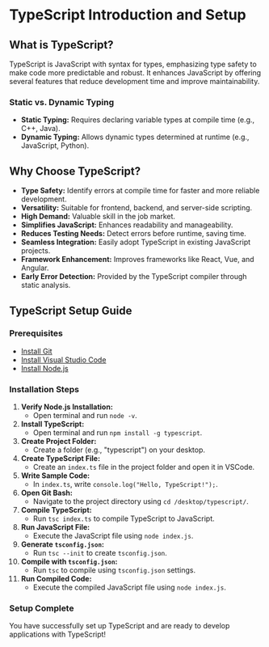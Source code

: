 # TypeScript Introduction and Setup

## What is TypeScript?
TypeScript is JavaScript with syntax for types, emphasizing type safety to make code more predictable and robust. It enhances JavaScript by offering several features that reduce development time and improve maintainability.

### Static vs. Dynamic Typing
- **Static Typing:** Requires declaring variable types at compile time (e.g., C++, Java).
- **Dynamic Typing:** Allows dynamic types determined at runtime (e.g., JavaScript, Python).

## Why Choose TypeScript?
- **Type Safety:** Identify errors at compile time for faster and more reliable development.
- **Versatility:** Suitable for frontend, backend, and server-side scripting.
- **High Demand:** Valuable skill in the job market.
- **Simplifies JavaScript:** Enhances readability and manageability.
- **Reduces Testing Needs:** Detect errors before runtime, saving time.
- **Seamless Integration:** Easily adopt TypeScript in existing JavaScript projects.
- **Framework Enhancement:** Improves frameworks like React, Vue, and Angular.
- **Early Error Detection:** Provided by the TypeScript compiler through static analysis.

## TypeScript Setup Guide

### Prerequisites
- [Install Git](https://gitscm.com/downloads)
- [Install Visual Studio Code](https://code.visualstudio.com/download)
- [Install Node.js](https://nodejs.org)

### Installation Steps
1. **Verify Node.js Installation:**
   - Open terminal and run `node -v`.
2. **Install TypeScript:**
   - Open terminal and run `npm install -g typescript`.
3. **Create Project Folder:**
   - Create a folder (e.g., "typescript") on your desktop.
4. **Create TypeScript File:**
   - Create an `index.ts` file in the project folder and open it in VSCode.
5. **Write Sample Code:**
   - In `index.ts`, write `console.log("Hello, TypeScript!");`.
6. **Open Git Bash:**
   - Navigate to the project directory using `cd /desktop/typescript/`.
7. **Compile TypeScript:**
   - Run `tsc index.ts` to compile TypeScript to JavaScript.
8. **Run JavaScript File:**
   - Execute the JavaScript file using `node index.js`.
9. **Generate `tsconfig.json`:**
   - Run `tsc --init` to create `tsconfig.json`.
10. **Compile with `tsconfig.json`:**
    - Run `tsc` to compile using `tsconfig.json` settings.
11. **Run Compiled Code:**
    - Execute the compiled JavaScript file using `node index.js`.

### Setup Complete
You have successfully set up TypeScript and are ready to develop applications with TypeScript!

